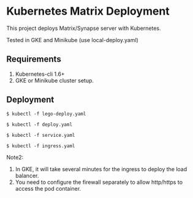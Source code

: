 # Kubernetes Matrix Deployment

This project deploys Matrix/Synapse server with Kubernetes.

Tested in GKE and Minikube (use local-deploy.yaml)

## Requirements

1. Kubernetes-cli 1.6+
2. GKE or Minikube cluster setup.


## Deployment

```
$ kubectl -f lego-deploy.yaml

$ kubectl -f deploy.yaml

$ kubectl -f service.yaml

$ kubectl -f ingress.yaml
```

Note2:

1. In GKE, it will take several minutes for the ingress to
deploy the load balancer.
2. You need to configure the firewall separately to allow http/https
to access the pod container.
